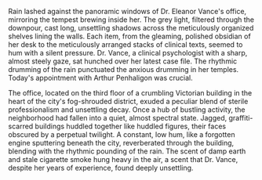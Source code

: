 Rain lashed against the panoramic windows of Dr. Eleanor Vance's office, mirroring the tempest brewing inside her.  The grey light, filtered through the downpour, cast long, unsettling shadows across the meticulously organized shelves lining the walls.  Each item, from the gleaming, polished obsidian of her desk to the meticulously arranged stacks of clinical texts, seemed to hum with a silent pressure.  Dr. Vance, a clinical psychologist with a sharp, almost steely gaze, sat hunched over her latest case file.  The rhythmic drumming of the rain punctuated the anxious drumming in her temples.  Today's appointment with Arthur Penhaligon was crucial.


The office, located on the third floor of a crumbling Victorian building in the heart of the city's fog-shrouded district, exuded a peculiar blend of sterile professionalism and unsettling decay.  Once a hub of bustling activity, the neighborhood had fallen into a quiet, almost spectral state.  Jagged, graffiti-scarred buildings huddled together like huddled figures, their faces obscured by a perpetual twilight.  A constant, low hum, like a forgotten engine sputtering beneath the city, reverberated through the building, blending with the rhythmic pounding of the rain. The scent of damp earth and stale cigarette smoke hung heavy in the air, a scent that Dr. Vance, despite her years of experience, found deeply unsettling.
